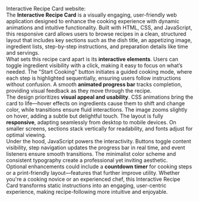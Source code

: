Interactive Recipe Card website:  
The **Interactive Recipe Card** is a visually engaging, user-friendly web application designed to enhance the cooking experience with dynamic animations and intuitive functionality. Built with HTML, CSS, and JavaScript, this responsive card allows users to browse recipes in a clean, structured layout that includes key sections such as the dish title, an appetizing image, ingredient lists, step-by-step instructions, and preparation details like time and servings.  
What sets this recipe card apart is its **interactive elements**. Users can toggle ingredient visibility with a click, making it easy to focus on what’s needed. The "Start Cooking" button initiates a guided cooking mode, where each step is highlighted sequentially, ensuring users follow instructions without confusion. A smooth **animated progress bar** tracks completion, providing visual feedback as they move through the recipe.  
The design prioritizes **visual appeal and usability**. CSS animations bring the card to life—hover effects on ingredients cause them to shift and change color, while transitions ensure fluid interactions. The image zooms slightly on hover, adding a subtle but delightful touch. The layout is fully **responsive**, adapting seamlessly from desktop to mobile devices. On smaller screens, sections stack vertically for readability, and fonts adjust for optimal viewing.  
Under the hood, JavaScript powers the interactivity. Buttons toggle content visibility, step navigation updates the progress bar in real time, and event listeners ensure smooth transitions. The minimalist color scheme and consistent typography create a professional yet inviting aesthetic.  
Optional enhancements could include a **countdown timer** for cooking steps or a print-friendly layout—features that further improve utility. Whether you're a cooking novice or an experienced chef, this Interactive Recipe Card transforms static instructions into an engaging, user-centric experience, making recipe-following more intuitive and enjoyable.  
